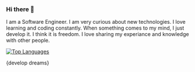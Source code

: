 ### Hi there 👋

I am a Software Engineer. I am very curious about new technologies. I love learning and coding constantly. When something comes to my mind, I just develop it. I think it is freedom. I love sharing my experiance and knowledge with other people. 

[![Top Languages](https://github-readme-stats.vercel.app/api/top-langs/?username=fbugraaydin&layout=compact)](https://github.com/fbugraaydin/github-readme-stats)

{develop dreams}
